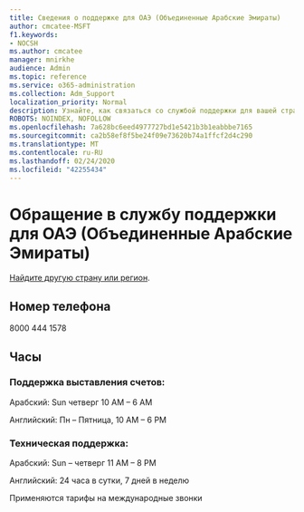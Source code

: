 ```yaml
---
title: Сведения о поддержке для ОАЭ (Объединенные Арабские Эмираты)
author: cmcatee-MSFT
f1.keywords:
- NOCSH
ms.author: cmcatee
manager: mnirkhe
audience: Admin
ms.topic: reference
ms.service: o365-administration
ms.collection: Adm_Support
localization_priority: Normal
description: Узнайте, как связаться со службой поддержки для вашей страны или региона.
ROBOTS: NOINDEX, NOFOLLOW
ms.openlocfilehash: 7a628bc6eed4977727bd1e5421b3b1eabbbe7165
ms.sourcegitcommit: ca2b58ef8f5be24f09e73620b74a1ffcf2d4c290
ms.translationtype: MT
ms.contentlocale: ru-RU
ms.lasthandoff: 02/24/2020
ms.locfileid: "42255434"
---
```

# <a name="contact-support-for-uae-united-arab-emirates"></a>Обращение в службу поддержки для ОАЭ (Объединенные Арабские Эмираты)

[Найдите другую страну или регион](../contact-support-for-business-products.md).

## <a name="phone-number"></a>Номер телефона
8000 444 1578

## <a name="hours"></a>Часы
### <a name="billing-support"></a>Поддержка выставления счетов:

Арабский: Sun четверг 10 AM – 6 AM

Английский: Пн – Пятница, 10 AM – 6 PM

### <a name="technical-support"></a>Техническая поддержка:

Арабский: Sun – четверг 11 AM – 8 PM

Английский: 24 часа в сутки, 7 дней в неделю

Применяются тарифы на международные звонки